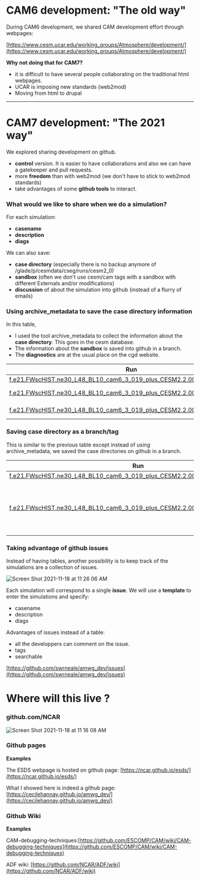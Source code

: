 # CAM6 development: "The old way"

During CAM6 development, we shared CAM development effort through webpages:

[https://www.cesm.ucar.edu/working_groups/Atmosphere/development/](https://www.cesm.ucar.edu/working_groups/Atmosphere/development/)

**Why not doing that for CAM7?** 
- it is difficult to have several people collaborating on the traditional html webpages. 
- UCAR is imposing new standards (web2mod)
- Moving from html to drupal 


--------------------------------------------------

# CAM7 development: "The 2021 way" 

We explored sharing development on github. 
- **control** version. It is easier to have collaborations and also we can have a gatekeeper and pull requests.
- more **freedom** than with web2mod (we don't have to stick to web2mod standards)
- take advantages of some **github tools** to interact. 

### What would we like to share when we do a simulation? 

For each simulation:  
- **casename** 
- **description**
- **diags**

We can also save:
- **case directory** (especially there is no backup anymore of /glade/p/cesmdata/cseg/runs/cesm2_0)
- **sandbox** (often we don't use cesm/cam tags with a sandbox with different Externals and/or modifications)
- **discussion** of about the simulation into github (instead of a flurry of emails)

### Using archive_metadata to save the case directory information

In this table, 
- I used the tool archive_metadata to collect the information about the **case directory**. This goes in the cesm database.
- The information about the **sandbox** is saved into github in a branch.
- The **diagnostics** are at the usual place on the cgd website.


| Run           | Description   | Tag |  Diags |
| ---------     | ------------- | --- | -------|
|[f.e21.FWscHIST.ne30_L48_BL10_cam6_3_019_plus_CESM2.2.001_zm2.hf](https://svn-cesm2-expdb.cgd.ucar.edu/f.e21.FWscHIST.ne30_L48_BL10_cam6_3_019_plus_CESM2.2.001_zm2.hf)    | Control | [cam7_test_0.0.1](https://github.com/cecilehannay/CAM7-dev-simulations/releases/tag/cam7_test_0.0.1) |[diags](https://webext.cgd.ucar.edu/FWscHIST/f.e21.FWscHIST.ne30_L48_BL10_cam6_3_019_plus_CESM2.2.001_zm2.hf/atm/)|
|[f.e21.FWscHIST.ne30_L48_BL10_cam6_3_019_plus_CESM2.2.001_zm2_dmpdz0.8.hf](https://svn-cesm2-expdb.cgd.ucar.edu/f.e21.FWscHIST.ne30_L48_BL10_cam6_3_019_plus_CESM2.2.001_zm2_dmpdz0.8.hf)    | dmpdz = 1->0.8 | [cam7_test_0.02](https://github.com/cecilehannay/CAM7-dev-simulations/releases/tag/cam7_test_0.0.2) | [diags](https://webext.cgd.ucar.edu/FWscHIST/f.e21.FWscHIST.ne30_L48_BL10_cam6_3_019_plus_CESM2.2.001_zm2_dmpdz0.8.hf/atm/)|
|[f.e21.FWscHIST.ne30_L48_BL10_cam6_3_019_plus_CESM2.2.001_zm2_dmpdz1.2.hf](https://svn-cesm2-expdb.cgd.ucar.edu/f.e21.FWscHIST.ne30_L48_BL10_cam6_3_019_plus_CESM2.2.001_zm2_dmpdz1.2.hf)    | dmpdz = 1->1.2 | [cam7_test_0.03](https://github.com/cecilehannay/CAM7-dev-simulations/releases/tag/cam7_test_0.0.3) | [diags](https://webext.cgd.ucar.edu/FWscHIST/f.e21.FWscHIST.ne30_L48_BL10_cam6_3_019_plus_CESM2.2.001_zm2_dmpdz1.2.hf/atm/)|



### Saving case directory as a branch/tag 

This is similar to the previous table except instead of using archive_metadata, we saved the case directories on github in a branch. 


| Run           | Description   |  Diags |
| ---------     | ------------- | -------|
| [f.e21.FWscHIST.ne30_L48_BL10_cam6_3_019_plus_CESM2.2.002_zm2_zmke_4.hf](https://github.com/cecilehannay/amwg_cases/releases/tag/f.e21.FWscHIST.ne30_L48_BL10_cam6_3_019_plus_CESM2.2.002_zm2_zmke_4.hf)   |               |   [diags](https://webext.cgd.ucar.edu/FWscHIST/f.e21.FWscHIST.ne30_L48_BL10_cam6_3_019_plus_CESM2.2.002_zm2_zmke_4.hf/atm/)     |   
| [f.e21.FWscHIST.ne30_L48_BL10_cam6_3_019_plus_CESM2.2.002_zm2_detmods_entr4.hf](https://github.com/cecilehannay/amwg_cases/releases/tag/f.e21.FWscHIST.ne30_L48_BL10_cam6_3_019_plus_CESM2.2.002_zm2_detmods_entr4.hf)  |   w/ the detrainment mods + increased entrainment limiter 2E-4 -> 4E-4            |     [diags](https://webext.cgd.ucar.edu/FWscHIST/f.e21.FWscHIST.ne30_L48_BL10_cam6_3_019_plus_CESM2.2.002_zm2_detmods_entr4.hf/atm/)    |   



### Taking advantage of github issues

Instead of having tables, another possibility is to keep track of the simulations are a collection of issues. 

![Screen Shot 2021-11-18 at 11 26 06 AM](https://user-images.githubusercontent.com/9723220/142474809-d89b2e54-0fcd-4baf-a550-ccdf9dcee0ed.png)

Each simulation will correspond to a single **issue**. We will use a **template** to enter the simulations and specify: 
- casename 
- description
- diags

Advantages of issues instead of a table:
- all the developpers can comment on the issue. 
- tags
- searchable


[https://github.com/swrneale/amwg_dev/issues](https://github.com/swrneale/amwg_dev/issues)


# Where will this live ? 

### github.com/NCAR

![Screen Shot 2021-11-18 at 11 16 08 AM](https://user-images.githubusercontent.com/9723220/142473416-24d187e7-f2e2-4f69-84df-b38dedef149a.png)


### Github pages

**Examples**

The ESDS webpage is hosted on github page:
[https://ncar.github.io/esds/](https://ncar.github.io/esds/) 

What I showed here is indeed a github page:
[https://cecilehannay.github.io/amwg_dev/](https://cecilehannay.github.io/amwg_dev/) 

### Github Wiki

**Examples** 

CAM-debugging-techniques:[https://github.com/ESCOMP/CAM/wiki/CAM-debugging-techniques](https://github.com/ESCOMP/CAM/wiki/CAM-debugging-techniques)

ADF wiki: [https://github.com/NCAR/ADF/wiki](https://github.com/NCAR/ADF/wiki)


